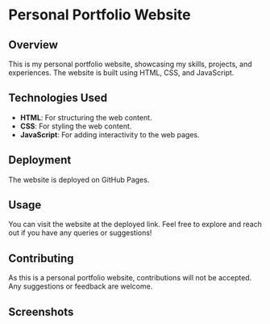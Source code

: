 # Personal Portfolio Website

## Overview
This is my personal portfolio website, showcasing my skills, projects, and experiences. The website is built using HTML, CSS, and JavaScript.

## Technologies Used
- **HTML**: For structuring the web content.
- **CSS**: For styling the web content.
- **JavaScript**: For adding interactivity to the web pages.

## Deployment
The website is deployed on GitHub Pages.

## Usage
You can visit the website at the deployed link. Feel free to explore and reach out if you have any queries or suggestions!

## Contributing
As this is a personal portfolio website, contributions will not be accepted. Any suggestions or feedback are welcome.

## Screenshots

